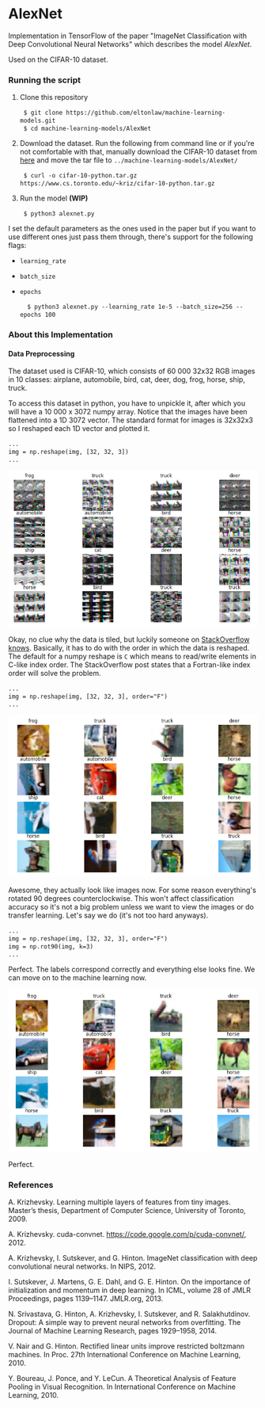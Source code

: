 # AlexNet

Implementation in TensorFlow of the paper "ImageNet Classification with Deep Convolutional Neural Networks" which describes the model _AlexNet_.

Used on the CIFAR-10 dataset.

### Running the script

1. Clone this repository
	
		$ git clone https://github.com/eltonlaw/machine-learning-models.git
		$ cd machine-learning-models/AlexNet
		
2. Download the dataset. Run the following from command line or if you're not comfortable with that, manually download the CIFAR-10 dataset from [here](https://www.cs.toronto.edu/~kriz/cifar.html) and move the tar file to `../machine-learning-models/AlexNet/`

		$ curl -o cifar-10-python.tar.gz https://www.cs.toronto.edu/~kriz/cifar-10-python.tar.gz
		
3. Run the model **(WIP)**
 
		$ python3 alexnet.py
		
I set the default parameters as the ones used in the paper but if you want to use different ones just pass them through, there's support for the following flags:

* `learning_rate`
* `batch_size`
* `epochs`

		$ python3 alexnet.py --learning_rate 1e-5 --batch_size=256 --epochs 100
		
		
### About this Implementation

#### Data Preprocessing

The dataset used is CIFAR-10, which consists of 60 000 32x32 RGB images in 10 classes: airplane, automobile, bird, cat, deer, dog, frog, horse, ship, truck. 

To access this dataset in python, you have to unpickle it, after which you will have a 10 000 x 3072 numpy array. Notice that the images have been flattened into a 1D 3072 vector. The standard format for images is 32x32x3 so I reshaped each 1D vector and plotted it.  

```python3
...
img = np.reshape(img, [32, 32, 3])
...
```

![](https://github.com/eltonlaw/machine-learning-models/blob/master/AlexNet/images/data_preprocessing_1.png?raw=true)

Okay, no clue why the data is tiled, but luckily someone on [StackOverflow knows](https://stackoverflow.com/questions/28005669/how-to-view-an-rgb-image-with-pylab). Basically, it has to do with the order in which the data is reshaped. The default for a numpy reshape is `C` which means to read/write elements in C-like index order. The StackOverflow post states that a Fortran-like index order will solve the problem.

```python3
...
img = np.reshape(img, [32, 32, 3], order="F")
...
```

![](https://github.com/eltonlaw/machine-learning-models/blob/master/AlexNet/images/data_preprocessing_2.png?raw=true)

Awesome, they actually look like images now. For some reason everything's rotated 90 degrees counterclockwise. This won't affect classification accuracy so it's not a big problem unless we want to view the images or do transfer learning. Let's say we do (it's not too hard anyways). 

```python3
...
img = np.reshape(img, [32, 32, 3], order="F")
img = np.rot90(img, k=3)
...
```

Perfect. The labels correspond correctly and everything else looks fine. We can move on to the machine learning now.

![](https://github.com/eltonlaw/machine-learning-models/blob/master/AlexNet/images/data_preprocessing_3.png?raw=true)

Perfect.

### References

A. Krizhevsky. Learning multiple layers of features from tiny images. Master’s thesis, Department of Computer Science, University of Toronto, 2009.

A. Krizhevsky. cuda-convnet. https://code.google.com/p/cuda-convnet/, 2012.

A. Krizhevsky, I. Sutskever, and G. Hinton. ImageNet classification with deep convolutional neural networks. In NIPS, 2012.

I. Sutskever, J. Martens, G. E. Dahl, and G. E. Hinton. On the importance of initialization and momentum in deep learning. In ICML, volume 28 of JMLR Proceedings, pages 1139–1147. JMLR.org, 2013.

N. Srivastava, G. Hinton, A. Krizhevsky, I. Sutskever, and R. Salakhutdinov. Dropout: A simple way to prevent neural networks from overfitting. The Journal of Machine Learning Research, pages 1929–1958, 2014.

V. Nair and G. Hinton. Rectified linear units improve restricted boltzmann machines. In Proc. 27th  International Conference on Machine Learning, 2010. 

Y. Boureau, J. Ponce, and Y. LeCun. A Theoretical Analysis of Feature Pooling in Visual Recognition. In International Conference on Machine Learning, 2010.

